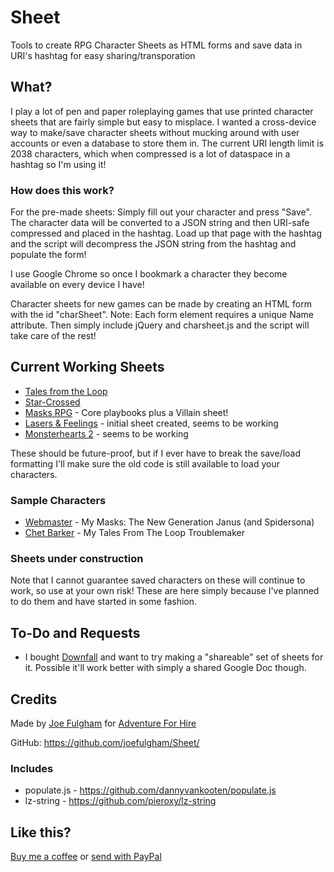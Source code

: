 # Sheet
Tools to create RPG Character Sheets as HTML forms and save data in URI's hashtag for easy sharing/transporation

## What?
I play a lot of pen and paper roleplaying games that use printed character sheets that are fairly simple but easy to misplace. I wanted a cross-device way to make/save character sheets without mucking around with user accounts or even a database to store them in. The current URI length limit is 2038 characters, which when compressed is a lot of dataspace in a hashtag so I'm using it!

### How does this work?
For the pre-made sheets: Simply fill out your character and press "Save". The character data will be converted to a JSON string and then URI-safe compressed and placed in the hashtag. Load up that page with the hashtag and the script will decompress the JSON string from the hashtag and populate the form!

I use Google Chrome so once I bookmark a character they become available on every device I have!

Character sheets for new games can be made by creating an HTML form with the id "charSheet". Note: Each form element requires a unique Name attribute. Then simply include jQuery and charsheet.js and the script will take care of the rest!

## Current Working Sheets
* [Tales from the Loop](https://sheet.adventureforhire.com/loop/) 
* [Star-Crossed](https://sheet.adventureforhire.com/starcrossed)
* [Masks RPG](https://sheet.adventureforhire.com/masks/) - Core playbooks plus a Villain sheet!
* [Lasers & Feelings](https://sheet.adventureforhire.com/lf/) - initial sheet created, seems to be working
* [Monsterhearts 2](https://sheet.adventureforhire.com/monsterhearts) - seems to be working

These should be future-proof, but if I ever have to break the save/load formatting I'll make sure the old code is still available to load your characters. 

### Sample Characters
* [Webmaster](https://sheet.adventureforhire.com/masks/janus/#N4IgxgFghgTgclAtgUxALhAdWQI0VAZwBdkYQAaEGZKAGwRXRACkB7ZAAgDEBXWgc2iIK4aDAAKrGERhQAlkQCqAJQCSTCESIAHAmgD0+ghGTIiAOigATAG7IAdkR7UAZlIhzq5sK0T78BADWBPpy+PzIIfoA7rgBJDAAtABW7C58gkiJBNpyVqQErPZQ5sna-CIR9vkwBEz49iKyYKgYmB4kImC0rEQe9hUYOFJyAxzdvf0VlD7EPIwYcj72S+Osc4yUAYFM6bS0HFZyBPw8x6iUUDi0cjdEAJ4A8vbIj9pEckVMyqz5jmuOGCsWgiK63BT3AAq0VYTGGLw4VVIUA+RXIHDs9l86KkHFiODql2u4Ie0NYb1RjTauEJIDBd3uXDkdiYYW06wIcmunEQrBwJPuXTEABEoANSEwAAxC2BcahQHYYaUzMQAZSgNk+ZCVMpgqp42lIWqluoAsjxqmLWiAAMwiHBQMDBIhSJ4vJiqiBSIi0e4cKAuBIcVR4wgcflaBzhv1QDiyI6sR0fOyHMIOTlFOh43BgWTRWikdEujjEVjaDh9TgIABexwrEHlJBWY0QfpcMDkDisBHM9sdztdZKYkNYHECpnLrY47c71QIJYDnHbvg4NbkcbMHZwPEpvcoDqdpZgUIbpiYpr9vOE+-7R8ZrGcTDXBHR26IeK941gkQ-KPryD9PpRkCAB+PtDxdY8mRZDBIRMNs5EEd9nzxBQIA4TYQBcTxiBHCJK21EA4M4YVkG0Hd7kSU0oHuXFWBcf9xghABCbggUQVcoFrAhmKaZBaBRT57GMORtGea0+IEykRO0IcMBEUYXFoHgHBaOBekiJgRF5OxxOHEwOGooJtMIQJIXuQ0PQNI0pG01g7C4B9CNNW4rESBoXmoKw7LsVU5AADyYUVxSBHh53xEQ+RufhBKKPTYOQSASwNdlpEi4kYspOSQD8-gVmwsAxXfSYJUoKLENi+w4Ooa1xBo0Z+HDW5aFpAhEuoD4rHUkg6gwENChQD4UHnaAU2LIgFU4EgkoIFLvQ3ABHFTiHCjwCw4UZGMQPIrHW+jp0QzQGvDaxER4e4eMigjTXszSMAAQXsDhkH8mQoESI4UGEoSszoWcOAAHRAfFcygfNSCB8NEqQThHTAPIHAm-Y-Re9k2qsCtR1jJaivmONrDkSrnv8w0Oy+99kjC98wzYTheAEIRQ3nA0rEEsZK2J0m00cABycKaQUZBzA4YjDnuY6QbzAsYDWOhIhaDHRmLWM2u2xJtAgC6lizNwYA4sUMYjDhafRMJt2OjwOOiNCNqIecXCKwgPjAf1+TuTsewBmAAfsL2fewPAndIL8noIa2xgNit+LI+a6CKRr8QBF4wGkjhEkScNJg4Dx51YaInsjvp1k4IobheVi4LrQqnpwThkDQ4ONa1wqDlxTlEG0X1-Q4UmWneISSw8QNMY4EqZc7x0f01WMOdURxSBeCwRfgkP-Ra0crFHRO5hcBibnHCtOx75Ay3Wg1ewAXyAA) - My Masks: The New Generation Janus (and Spidersona)
* [Chet Barker](https://sheet.adventureforhire.com/loop/#N4IgxgFghgTgQgewCYE8QC4QFYQBpzQwAqAppBiAEx4GwASJsALhTvpLALICWAdkhWrtCAZV6MA1oJocYAMQQwwJCgGYZhTggBuKzBthE+EkjAoBGAzAAKMBAHMYUALYUrAYSgAbMAFcvUEx6IB4IvExQYCz6wrDuhK6YlrEwADKMApjqKQCSvLoAzkzc9oHBoc4ADjAkECT8bikAolWBENwAXuUpAHIuwfEkTAAEcLAmZvhMKJXBRHa+AEZeJM5QEzRQ9sHmACw0Xr5gEgDy4hRhB0cSRADuCBe8V8dEEDXBl-iHxwq+ZpifEBIGDcXQUADiQ2GUFuUBQwwAZnZnMMIAhnCRhkwEMMCuihu1ePZhoshkEYAA6Ta8SCKCFOZxrYYAaRIXi8aHw1QQy1WFAAIlAkAByArQ3jQxa+AqgzHeMAINFebhgGjVbhIYKceERez2PjE5jDbhixyMEYACilI14POQ8LAUAlEltt2NTFFwwxAEoqfhNQUwCDKsVLpgRNA9fDnP4VkxcMMAGpOujeepYgC0BXaMHjwwAVoxeAUE2swAXIiZLbduEwIKiEMhvTQEVBCmF7BRUqC+MLhmFocNbHDTMMM6MBwApHTcGgSDWWTA8Ezw8c9EglCCLBB-BMIxQYmDDSoBFBrIJYuoSqXsnWwbZ511enW+bGU4YAVRpja8JNfFIA4YkAQEgxQVBBfzrA0xX3I8MVxBAAIpYZbmgIJdEpOcNWoTB+WuVdhgAHRAV5AhJWtIApYisKQdRwwVV8x2GAB1DcYCQP8RnnfgoGGcCvD3RRB2VJgmBWYZ9RgLw-RAeckH2GIQF4SowEXEBtSxRhIFHC1OHfZitnEGBvWNMU60xMIOU0yI6iPHJhhIDDhmVEwOIAMmGJ8TWNCVzIbApKlrbxxQ4+5eGFEZYRMYZfEqRFkRQtDHNHXhNyYNYalRTFvOgbQDRk5SwBwkATi8DjOCdbhhjobg7CYirNUvTFShgRYtkxSpxgTJ8nQcsBlHCEFy20LYnHCRKcSCdkxXggoyBqJgChoFUwhVWs+UwMZiQQBFcWqOFjygPgRgAaiEEB1ucNTlqCZxipu1Y6JCfBLoU56LtunBFPaTUd2iEBwVgNrtkOmAJGGCr7HEJgQXEEl70xC05qDKEFU1DMvAQY4SA4+oYadZQAEJm3wW0giW-QAF8gA) - My Tales From The Loop Troublemaker

### Sheets under construction
Note that I cannot guarantee saved characters on these will continue to work, so use at your own risk! These are here simply because I've planned to do them and have started in some fashion.

## To-Do and Requests
* I bought [Downfall](http://lessthanthreegames.com/downfall/) and want to try making a "shareable" set of sheets for it. Possible it'll work better with simply a shared Google Doc though.

## Credits
Made by [Joe Fulgham](https://joefulgham.com/) for [Adventure For Hire](https://adventureforhire.com/)

GitHub: https://github.com/joefulgham/Sheet/

### Includes 
* populate.js - https://github.com/dannyvankooten/populate.js
* lz-string - https://github.com/pieroxy/lz-string

## Like this?
[Buy me a coffee](https://ko-fi.com/joefulgham) or [send with PayPal](https://paypal.me/joefulgham)
